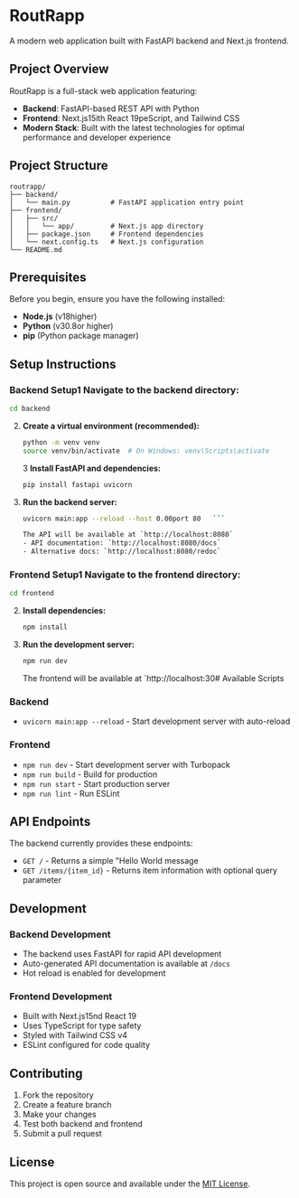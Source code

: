 # RoutRapp

A modern web application built with FastAPI backend and Next.js frontend.

## Project Overview

RoutRapp is a full-stack web application featuring:

- **Backend**: FastAPI-based REST API with Python
- **Frontend**: Next.js15ith React 19peScript, and Tailwind CSS
- **Modern Stack**: Built with the latest technologies for optimal performance and developer experience

## Project Structure

```
routrapp/
├── backend/
│   └── main.py          # FastAPI application entry point
├── frontend/
│   ├── src/
│   │   └── app/         # Next.js app directory
│   ├── package.json     # Frontend dependencies
│   └── next.config.ts   # Next.js configuration
└── README.md
```

## Prerequisites

Before you begin, ensure you have the following installed:

- **Node.js** (v18higher)
- **Python** (v30.8or higher)
- **pip** (Python package manager)

## Setup Instructions

### Backend Setup1 **Navigate to the backend directory:**

```bash
cd backend
```

2. **Create a virtual environment (recommended):**

   ```bash
   python -m venv venv
   source venv/bin/activate  # On Windows: venv\Scripts\activate
   ```

   3 **Install FastAPI and dependencies:**

   ```bash
   pip install fastapi uvicorn
   ```

3. **Run the backend server:**

   ````bash
   uvicorn main:app --reload --host 0.00port 80   ```

   The API will be available at `http://localhost:8080`
   - API documentation: `http://localhost:8080/docs`
   - Alternative docs: `http://localhost:8080/redoc`
   ````

### Frontend Setup1 **Navigate to the frontend directory:**

```bash
cd frontend
```

2. **Install dependencies:**

   ```bash
   npm install
   ```

3. **Run the development server:**

   ```bash
   npm run dev
   ```

   The frontend will be available at `http://localhost:30# Available Scripts

### Backend

- `uvicorn main:app --reload` - Start development server with auto-reload

### Frontend

- `npm run dev` - Start development server with Turbopack
- `npm run build` - Build for production
- `npm run start` - Start production server
- `npm run lint` - Run ESLint

## API Endpoints

The backend currently provides these endpoints:

- `GET /` - Returns a simple "Hello World message
- `GET /items/{item_id}` - Returns item information with optional query parameter

## Development

### Backend Development

- The backend uses FastAPI for rapid API development
- Auto-generated API documentation is available at `/docs`
- Hot reload is enabled for development

### Frontend Development

- Built with Next.js15nd React 19
- Uses TypeScript for type safety
- Styled with Tailwind CSS v4
- ESLint configured for code quality

## Contributing

1. Fork the repository
2. Create a feature branch
3. Make your changes
4. Test both backend and frontend
5. Submit a pull request

## License

This project is open source and available under the [MIT License](LICENSE).
